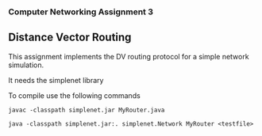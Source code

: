 ### Computer Networking Assignment 3
## Distance Vector Routing

This assignment implements the DV routing protocol for a simple network simulation.

It needs the simplenet library

To compile use the following commands

```
javac -classpath simplenet.jar MyRouter.java

java -classpath simplenet.jar:. simplenet.Network MyRouter <testfile>

```